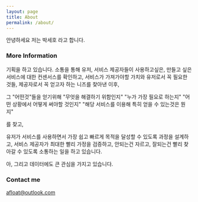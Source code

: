 ```yaml
---
layout: page
title: About
permalink: /about/
---
```


안녕하세요 저는 박세호 라고 합니다.

### More Information

기획을 하고 있습니다.
소통을 통해 유저, 서비스 제공자들이 사용하고싶은, 만들고 싶은 서비스에 대한 컨센서스를 확인하고,
서비스가 가져가야할 가치와 유저로서 꼭 필요한 것들, 제공자로서 꼭 얻고자 하는 니즈를 찾아낸 이후,

그 "어떤것"들을 얻기위해
"무엇을 해결하기 위함인지"
"누가 가장 필요로 하는지"
"어떤 상황에서 어떻게 써야할 것인지"
"해당 서비스를 이용해 특히 얻을 수 있는것은 뭔지"

를 찾고,

유저가 서비스를 사용하면서 가장 쉽고 빠르게 목적을 달성할 수 있도록 과정을 설계하고,
서비스 제공자가 최대한 빨리 가정을 검증하고, 안되는건 자르고, 잘되는건 빨리 찾아갈 수 있도록 소통하는 일을 하고 있습니다.





아, 그리고 데이터에도 큰 관심을 가지고 있습니다.

### Contact me

[afloat@outlook.com](afloat@outlook.com)
